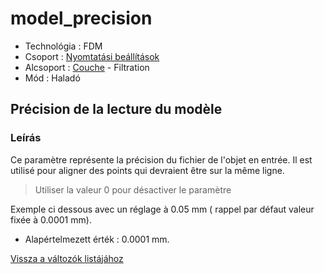 # model\_precision

* Technológia : FDM
* Csoport : [Nyomtatási beállítások](../../konfig/print_settings.md)
* Alcsoport : [Couche](../../beallitasok/print_settings.md#couche) - Filtration
* Mód : Haladó

## Précision de la lecture du modèle

### Leírás

Ce paramètre représente la précision du fichier de l'objet en entrée. Il est utilisé pour aligner des points qui devraient être sur la même ligne.

> Utiliser la valeur 0 pour désactiver le paramètre

Exemple ci dessous avec un réglage à 0.05 mm \( rappel par défaut valeur fixée à 0.0001 mm\).

* Alapértelmezett érték : 0.0001 mm.

[Vissza a változók listájához](/)

